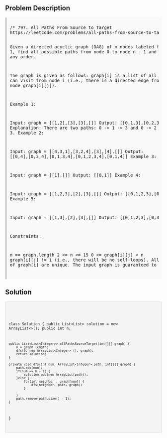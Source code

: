 <style>
  .comment-block { background-color: #f9f9f9; padding: 10px; border-left: 5px solid #ccc; }
  .code-block { background-color: #f4f4f4; padding: 10px; border: 1px solid #ddd; }
</style>

<h2>Problem Description</h2>
<div class='comment-block'>
<pre>
/* 797. All Paths From Source to Target
https://leetcode.com/problems/all-paths-from-source-to-target/

Given a directed acyclic graph (DAG) of n nodes labeled from 0 to n - 1,
 find all possible paths from node 0 to node n - 1 and return them in any order.

The graph is given as follows: graph[i] is a list of all nodes you can visit from node i 
(i.e., there is a directed edge from node i to node graph[i][j]).

 

Example 1:


Input: graph = [[1,2],[3],[3],[]]
Output: [[0,1,3],[0,2,3]]
Explanation: There are two paths: 0 -> 1 -> 3 and 0 -> 2 -> 3.
Example 2:


Input: graph = [[4,3,1],[3,2,4],[3],[4],[]]
Output: [[0,4],[0,3,4],[0,1,3,4],[0,1,2,3,4],[0,1,4]]
Example 3:

Input: graph = [[1],[]]
Output: [[0,1]]
Example 4:

Input: graph = [[1,2,3],[2],[3],[]]
Output: [[0,1,2,3],[0,2,3],[0,3]]
Example 5:

Input: graph = [[1,3],[2],[3],[]]
Output: [[0,1,2,3],[0,3]]
 

Constraints:

n == graph.length
2 <= n <= 15
0 <= graph[i][j] < n
graph[i][j] != i (i.e., there will be no self-loops).
All the elements of graph[i] are unique.
The input graph is guaranteed to be a DAG.
*/
</pre>
</div>

<h2>Solution</h2>
<div class='code-block'>
<pre><code class='language-java'>

class Solution {
    public List<List<Integer>> solution = new ArrayList<>();
    public int n;
    
    public List<List<Integer>> allPathsSourceTarget(int[][] graph) {
        n = graph.length;
        dfs(0, new ArrayList<Integer> (), graph);
        return solution;
    }
    
    private void dfs(int num, ArrayList<Integer> path, int[][] graph) {
        path.add(num);
        if(num == n - 1) {
            solution.add(new ArrayList(path));          
        }else {
            for(int neighbor : graph[num]) {
                dfs(neighbor, path, graph); 
            }
 
        }
        path.remove(path.size() - 1);
    }
}</code></pre>
</div>
